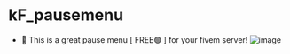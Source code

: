 # kF_pausemenu
- 🍕 This is a great pause menu [ FREE🟢 ] for your fivem server!
![image](https://github.com/ItzKeflow/kF_pausemenu/assets/82485300/56a42ec6-14d8-4842-aa8d-d6a1c77207f4)
